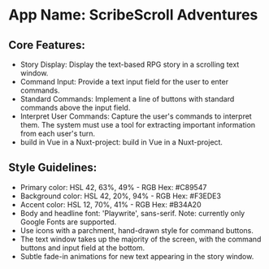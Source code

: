 # **App Name**: ScribeScroll Adventures

## Core Features:

- Story Display: Display the text-based RPG story in a scrolling text window.
- Command Input: Provide a text input field for the user to enter commands.
- Standard Commands: Implement a line of buttons with standard commands above the input field.
- Interpret User Commands: Capture the user's commands to interpret them. The system must use a tool for extracting important information from each user's turn.
- build in Vue in a Nuxt-project: build in Vue in a Nuxt-project.

## Style Guidelines:

- Primary color: HSL 42, 63%, 49% - RGB Hex: #C89547
- Background color: HSL 42, 20%, 94% - RGB Hex: #F3EDE3
- Accent color: HSL 12, 70%, 41% - RGB Hex: #B34A20
- Body and headline font: 'Playwrite', sans-serif. Note: currently only Google Fonts are supported.
- Use icons with a parchment, hand-drawn style for command buttons.
- The text window takes up the majority of the screen, with the command buttons and input field at the bottom.
- Subtle fade-in animations for new text appearing in the story window.